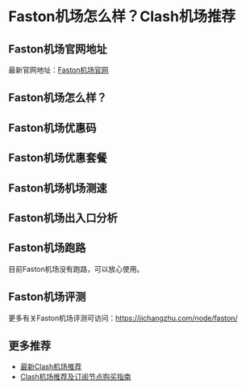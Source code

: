 # Faston机场怎么样？Clash机场推荐

## Faston机场官网地址
最新官网地址：[Faston机场官网](https://cf.affxc.com/faston/)

## Faston机场怎么样？


## Faston机场优惠码


## Faston机场优惠套餐


## Faston机场机场测速


## Faston机场出入口分析


## Faston机场跑路
目前Faston机场没有跑路，可以放心使用。

## Faston机场评测
更多有关Faston机场评测可访问：https://jichangzhu.com/node/faston/

## 更多推荐
 - [最新Clash机场推荐](https://github.com/clashfan/jichangtuijian)
 - [Clash机场推荐及订阅节点购买指南](https://clashfan.com/?utm_source=github&utm_medium=clashfan-details)
